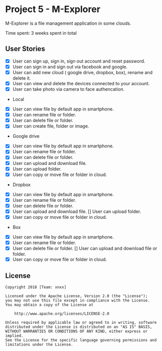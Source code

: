 # Project 5 - M-Explorer
M-Explorer is a file management application in some clouds.

Time spent: 3 weeks spent in total

## User Stories
* [x] User can sign up, sign in, sign out account and reset password.
* [x] User can sign in and sign out via facebook and google.
* [x] User can add new cloud ( google drive, dropbox, box), rename and delete it.
* [x] User can view and delete the devices connected to your account.
* [x] User can take photo via camera to face authencation.
* Local
* [x] User can view file by default app in smartphone.
* [x] User can rename file or folder.
* [x] User can delete file or folder.
* [x] User can create file, folder or image.
* Google drive
* [x] User can view file by default app in smartphone.
* [x] User can rename file or folder.
* [x] User can delete file or folder.
* [x] User can upload and download file.
* [x] User can upload folder.
* [x] User can copy or move file or folder in cloud.
* Dropbox
* [x] User can view file by default app in smartphone.
* [x] User can rename file or folder.
* [x] User can delete file or folder.
* [x] User can upload and download file.
    [] User can upload folder.
* [x] User can copy or move file or folder in cloud.
* Box
* [x] User can view file by default app in smartphone.
* [x] User can rename file or folder.
* [x] User can delete file or folder.
     [] User can upload and download file or folder.
* [x] User can copy or move file or folder in cloud.

## License

    Copyright 2018 [Team: xnxx]

    Licensed under the Apache License, Version 2.0 (the "License");
    you may not use this file except in compliance with the License.
    You may obtain a copy of the License at

        http://www.apache.org/licenses/LICENSE-2.0

    Unless required by applicable law or agreed to in writing, software
    distributed under the License is distributed on an "AS IS" BASIS,
    WITHOUT WARRANTIES OR CONDITIONS OF ANY KIND, either express or implied.
    See the License for the specific language governing permissions and
    limitations under the License.
